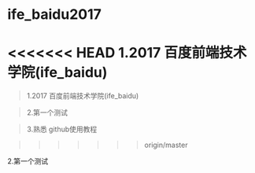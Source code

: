 # ife_baidu2017

<<<<<<< HEAD
  1.2017 百度前端技术学院(ife_baidu)
=======
>   1.2017 百度前端技术学院(ife_baidu)

>   2.第一个测试
  
>   3.熟悉 github使用教程

  
  

>>>>>>> origin/master

  2.第一个测试
